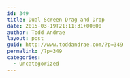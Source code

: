 ```yaml
---
id: 349
title: Dual Screen Drag and Drop
date: 2015-03-19T21:11:31+00:00
author: Todd Andrae
layout: post
guid: http://www.toddandrae.com/?p=349
permalink: /?p=349
categories:
  - Uncategorized
---
```

